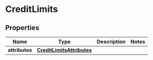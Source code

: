 # CreditLimits

## Properties
Name | Type | Description | Notes
------------ | ------------- | ------------- | -------------
**attributes** | [**CreditLimitsAttributes**](CreditLimitsAttributes.md) |  | 
